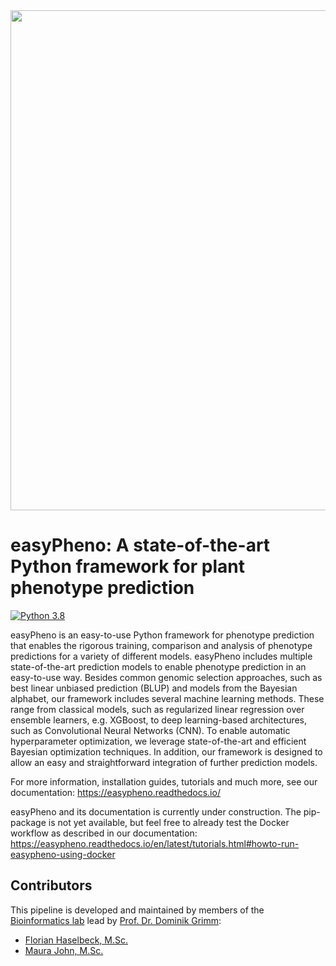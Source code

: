 <div align="center"><img src="https://raw.githubusercontent.com/grimmlab/easyPheno/main/docs/image/Logo_easyPheno_Text.png" width="800"/></div>

# easyPheno: A state-of-the-art Python framework for plant phenotype prediction

[![Python 3.8](https://img.shields.io/badge/Python-3.8-3776AB)](https://www.python.org/downloads/release/python-388/)

easyPheno is an easy-to-use Python framework for phenotype prediction that enables the rigorous training, comparison and analysis of phenotype predictions for a variety of different models.
easyPheno includes multiple state-of-the-art prediction models to enable phenotype prediction in an easy-to-use way.
Besides common genomic selection approaches, such as best linear unbiased prediction (BLUP) and models from the Bayesian alphabet, our framework includes several machine learning methods.
These range from classical models, such as regularized linear regression over ensemble learners, e.g. XGBoost, to deep learning-based architectures, such as Convolutional Neural Networks (CNN).
To enable automatic hyperparameter optimization, we leverage  state-of-the-art and efficient Bayesian optimization techniques.
In addition, our framework is designed to allow an easy and straightforward integration of further prediction models.

For more information, installation guides, tutorials and much more, see our documentation: https://easypheno.readthedocs.io/ 

easyPheno and its documentation is currently under construction.
The pip-package is not yet available, but feel free to already test the Docker workflow as described in our documentation: https://easypheno.readthedocs.io/en/latest/tutorials.html#howto-run-easypheno-using-docker

## Contributors
This pipeline is developed and maintained by members of the [Bioinformatics lab](https://bit.cs.tum.de) lead by [Prof. Dr. Dominik Grimm](https://bit.cs.tum.de/team/dominik-grimm/):
- [Florian Haselbeck, M.Sc.](https://bit.cs.tum.de/team/florian-haselbeck/)
- [Maura John, M.Sc.](https://bit.cs.tum.de/team/maura-john/)
